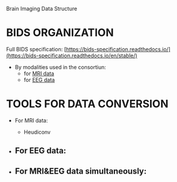 ﻿


Brain Imaging Data Structure



# BIDS ORGANIZATION 

Full BIDS specification: [https://bids-specification.readthedocs.io/](https://bids-specification.readthedocs.io/en/stable/)

- By modalities used in the consortiun:
    - for [MRI data](https://bids-specification.readthedocs.io/en/stable/04-modality-specific-files/01-magnetic-resonance-imaging-data.html)
    - for [EEG data](https://bids-specification.readthedocs.io/en/stable/04-modality-specific-files/03-electroencephalography.html) 


# TOOLS FOR DATA CONVERSION

- For MRI data:
    - Heudiconv

- For EEG data:
    -

- For MRI&EEG data simultaneously:
    -
